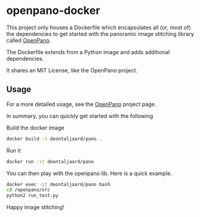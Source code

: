openpano-docker
===============

This project only houses a Dockerfile which encapsulates all (or, most of) the dependencies to get started with the panoramic image stitching library called [OpenPano](https://github.com/ppwwyyxx/OpenPano).

The Dockerfile extends from a Python image and adds additional dependencies.

It shares an MIT License, like the OpenPano project.

## Usage
For a more detailed usage, see the [OpenPano](https://github.com/ppwwyyxx/OpenPano) project page.

In summary, you can quickly get started with the following

Build the docker image
```bash
docker build -t deontaljaard/pano .
```

Run it
```bash
docker run -it deontaljaard/pano
```

You can then play with the openpano lib. Here is a quick example.
```bash
docker exec -it deontaljaard/pano bash
cd /openpano/src
python2 run_test.py
``` 

Happy image stitching!